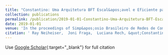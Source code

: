 ```yaml
---
title: "Constantino: Uma Arquitetura BFT Escal&apos;avel e Eficiente para Blockchains"
collection: publications
permalink: /publication/2019-01-01-Constantino-Uma-Arquitetura-BFT-Escalavel-e-Eficiente-para-Blockchains
date: 2019-01-01
venue: 'In the proceedings of Simp&apos;osio Brasileiro de Redes de Computadores e Sistemas Distribu&apos;idos (SBRC)'
citation: ' Ray Neiheiser,  Joni Fraga,  Luciana Rech, &quot;Constantino: Uma Arquitetura BFT Escal&amp;apos;avel e Eficiente para Blockchains.&quot; In the proceedings of Simp&amp;apos;osio Brasileiro de Redes de Computadores e Sistemas Distribu&amp;apos;idos (SBRC), 2019.'
---
```

Use [Google Scholar](https://scholar.google.com/scholar?q=Constantino:+Uma+Arquitetura+BFT+Escal&#x27;avel+e+Eficiente+para+Blockchains){:target="_blank"} for full citation
